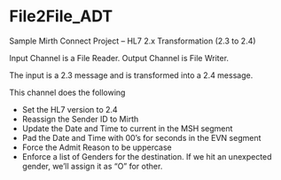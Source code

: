 # File2File_ADT
Sample Mirth Connect Project – HL7 2.x Transformation (2.3 to 2.4)

Input Channel is a File Reader. 
Output Channel is File Writer. 

The input is a 2.3 message and is transformed into a 2.4 message. 

This channel does the following
- Set the HL7 version to 2.4
- Reassign the Sender ID to Mirth
- Update the Date and Time to current in the MSH segment
- Pad the Date and Time with 00’s for seconds in the EVN segment
- Force the Admit Reason to be uppercase
- Enforce a list of Genders for the destination.  If we hit an unexpected gender, we’ll assign it as “O” for other.  




